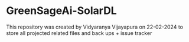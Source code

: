 # GreenSageAi-SolarDL
This repository was created by Vidyaranya Vijayapura on 22-02-2024 to store all projected related files and back ups + issue tracker
